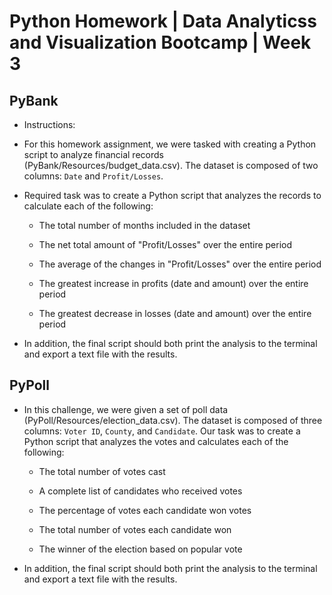 # Python Homework | Data Analyticss and Visualization Bootcamp | Week 3

## PyBank

* Instructions:

* For this homework assignment, we were tasked with creating a Python script to analyze financial records (PyBank/Resources/budget_data.csv). The dataset is composed of two columns: `Date` and `Profit/Losses`. 

* Required task was to create a Python script that analyzes the records to calculate each of the following:

  * The total number of months included in the dataset

  * The net total amount of "Profit/Losses" over the entire period

  * The average of the changes in "Profit/Losses" over the entire period

  * The greatest increase in profits (date and amount) over the entire period

  * The greatest decrease in losses (date and amount) over the entire period

* In addition, the final script should both print the analysis to the terminal and export a text file with the results.

## PyPoll

* In this challenge, we were given a set of poll data (PyPoll/Resources/election_data.csv). The dataset is composed of three columns: `Voter ID`, `County`, and `Candidate`. Our task was to create a Python script that analyzes the votes and calculates each of the following:

  * The total number of votes cast 

  * A complete list of candidates who received votes 

  * The percentage of votes each candidate won votes

  * The total number of votes each candidate won

  * The winner of the election based on popular vote 

* In addition, the final script should both print the analysis to the terminal and export a text file with the results.

